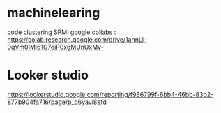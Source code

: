 # machinelearing
code clustering SPMI google collabs : https://colab.research.google.com/drive/1ahnLl-0qVm0IMi61G7eiP0xgMUnUxMv-


# Looker studio

https://lookerstudio.google.com/reporting/f986799f-6bb4-46bb-83b2-877b904fa716/page/p_q6yavi8efd